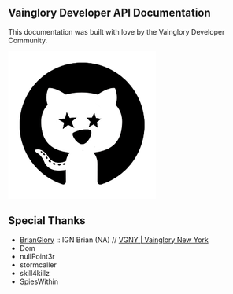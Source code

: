 Vainglory Developer API Documentation
-------------
This documentation was built with love by the Vainglory Developer Community. 

![Image of OctOPAF](https://github.com/BrianGlory/images/blob/master/octopaf.png)

Special Thanks
--------------------
  * [BrianGlory](http://twitter.com/BrianGlory) :: IGN Brian (NA) // [VGNY | Vainglory New York](http://www.vgny.org)
  * Dom
  * nullPoint3r
  * stormcaller
  * skill4killz
  * SpiesWithin
